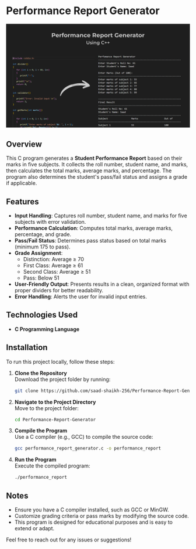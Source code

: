 # Performance Report Generator

![Performance Report Generator](https://github.com/saad-shaikh-256/Performance-Report-Generator/blob/main/Cover/Fullsize%20Cover.png?raw=true)

## Overview

This C program generates a **Student Performance Report** based on their marks in five subjects. It collects the roll number, student name, and marks, then calculates the total marks, average marks, and percentage. The program also determines the student's pass/fail status and assigns a grade if applicable.

## Features

- **Input Handling**: Captures roll number, student name, and marks for five subjects with error validation.
- **Performance Calculation**: Computes total marks, average marks, percentage, and grade.
- **Pass/Fail Status**: Determines pass status based on total marks (minimum 175 to pass).
- **Grade Assignment**:
  - Distinction: Average ≥ 70
  - First Class: Average ≥ 61
  - Second Class: Average ≥ 51
  - Pass: Below 51
- **User-Friendly Output**: Presents results in a clean, organized format with proper dividers for better readability.
- **Error Handling**: Alerts the user for invalid input entries.

## Technologies Used

- **C Programming Language**

## Installation

To run this project locally, follow these steps:

1. **Clone the Repository**  
   Download the project folder by running:
   ```bash
   git clone https://github.com/saad-shaikh-256/Performance-Report-Generator.git
   ```

2. **Navigate to the Project Directory**  
   Move to the project folder:
   ```bash
   cd Performance-Report-Generator
   ```

3. **Compile the Program**  
   Use a C compiler (e.g., GCC) to compile the source code:
   ```bash
   gcc performance_report_generator.c -o performance_report
   ```

4. **Run the Program**  
   Execute the compiled program:
   ```bash
   ./performance_report
   ```

## Notes

- Ensure you have a C compiler installed, such as GCC or MinGW.
- Customize grading criteria or pass marks by modifying the source code.
- This program is designed for educational purposes and is easy to extend or adapt.

Feel free to reach out for any issues or suggestions!


